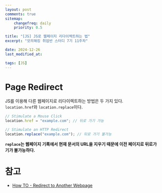 ```yaml
---
layout: post
comments: true
sitemap:
    changefreq: daily
    priority: 0.5

title: "[JS] JS로 웹페이지 리다이렉트하는 법"
excerpt: "모의해킹 취업반 스터디 7기 11주차"

date: 2024-12-26
last_modified_at: 

tags: [JS]
---
```


# Page Redirect
JS를 이용해 다른 웹페이지로 리다이렉트하는 방법은 두 가지 있다.  
`location.href`와 `location.replace`이다.  

```js
// Stimulate a Mouse Click
location.href = "example.com"; // 뒤로 가기 가능

// Stimulate an HTTP Redirect
location.replace("example.com"); // 뒤로 가기 불가능
```

**`replace`는 웹페이지 기록에서 현재 문서의 URL을 지우기 때문에 이전 페이지로 뒤로가기가 불가능하다.**

# 참고
* [How TO - Redirect to Another Webpage](https://www.w3schools.com/howto/howto_js_redirect_webpage.asp)